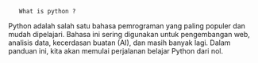        What is python ?

Python adalah salah satu bahasa pemrograman yang paling populer dan mudah dipelajari. Bahasa ini sering digunakan untuk pengembangan web, analisis data, kecerdasan buatan (AI), dan masih banyak lagi. Dalam panduan ini, kita akan memulai perjalanan belajar Python dari nol.

    
